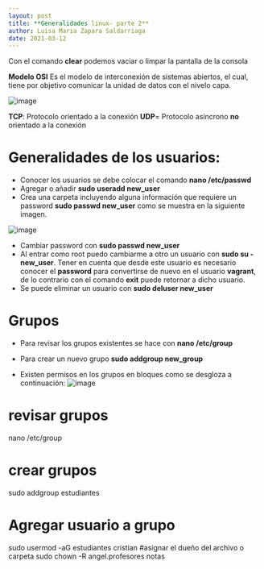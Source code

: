 ```yaml
---
layout: post
title: **Generalidades linux- parte 2**
author: Luisa Maria Zapara Saldarriaga
date: 2021-03-12
---
```


Con el comando **clear** podemos vaciar o limpar la pantalla de la consola

**Modelo OSI**
Es el modelo de interconexión de sistemas abiertos, el cual, tiene por objetivo comunicar la unidad de datos con el nivelo capa.

![image](https://user-images.githubusercontent.com/64289108/111040283-49536280-8400-11eb-85ff-cb21414e5797.png)

**TCP**: Protocolo orientado a la conexión
**UDP**= Protocolo asíncrono **no** orientado a la conexión

# Generalidades de los usuarios:

- Conocer los usuarios se debe colocar el comando **nano /etc/passwd** 
- Agregar o añadir **sudo useradd new_user**
- Crea una carpeta incluyendo alguna información que requiere un password **sudo passwd new_user** como se muestra en la siguiente imagen.
 
![image](https://user-images.githubusercontent.com/64289042/111040738-84569580-8402-11eb-9242-2f0bec5eee51.png)
- Cambiar password con **sudo passwd new_user** 
- Al entrar como root puedo cambiarme a otro un usuario con **sudo su - new_user**. Tener en cuenta que desde este usuario es necesario conocer el **password** para convertirse de nuevo en el usuario **vagrant**, de lo contrario con el comando **exit** puede retornar a dicho usuario.
- Se puede eliminar un usuario con **sudo deluser new_user**

# Grupos
- Para revisar los grupos existentes se hace con **nano /etc/group**
- Para crear un nuevo grupo **sudo addgroup new_group**


- Existen permisos en los grupos en bloques como se desgloza a continuación:
![image](https://user-images.githubusercontent.com/64289042/111041376-e4027000-8405-11eb-8074-0650de186740.png)



# revisar grupos
nano /etc/group
# crear grupos
sudo addgroup estudiantes
# Agregar usuario a grupo
sudo usermod -aG estudiantes cristian
#asignar el dueño del archivo o carpeta
sudo chown -R angel.profesores notas

